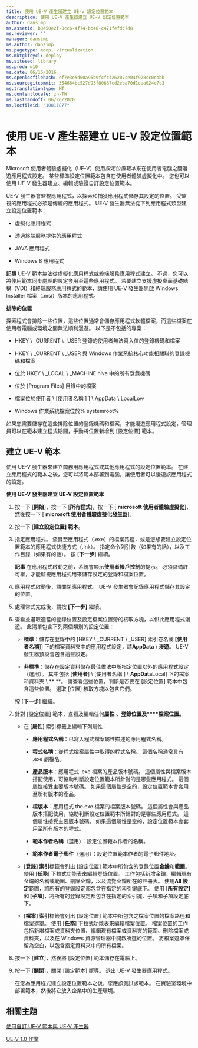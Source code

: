 ```yaml
---
title: 使用 UE-V 產生器建立 UE-V 設定位置範本
description: 使用 UE-V 產生器建立 UE-V 設定位置範本
author: dansimp
ms.assetid: b8e50e2f-0cc6-4f74-bb48-c471fefdc7d8
ms.reviewer: ''
manager: dansimp
ms.author: dansimp
ms.pagetype: mdop, virtualization
ms.mktglfcycl: deploy
ms.sitesec: library
ms.prod: w10
ms.date: 06/16/2016
ms.openlocfilehash: ef7e3e5d00a95b9fcfc426207ce04f928cc0ebbb
ms.sourcegitcommit: 354664bc527d93f80687cd2eba70d1eea024c7c3
ms.translationtype: MT
ms.contentlocale: zh-TW
ms.lasthandoff: 06/26/2020
ms.locfileid: "10811877"
---
```

# 使用 UE-V 產生器建立 UE-V 設定位置範本


Microsoft 使用者體驗虛擬化（UE-V）使用*設定位置範本*來在使用者電腦之間漫遊應用程式設定。 某些標準設定位置範本包含在使用者體驗虛擬化中。 您也可以使用 UE-V 發生器建立、編輯或驗證自訂設定位置範本。

UE-V 發生器會監視應用程式，以探索和捕獲應用程式儲存其設定的位置。 受監視的應用程式必須是傳統的應用程式。 UE-V 發生器無法從下列應用程式類型建立設定位置範本：

-   虛擬化應用程式

-   透過終端服務提供的應用程式

-   JAVA 應用程式

-   Windows 8 應用程式

**記事** UE-V 範本無法從虛擬化應用程式或終端服務應用程式建立。 不過，您可以將使用範本同步處理的設定套用至這些應用程式。 若要建立支援虛擬桌面基礎結構（VDI）和終端服務應用程式的範本，請使用 UE-V 發生器開啟 Windows Installer 檔案（.msi）版本的應用程式。

 

**排除的位置**

探索程式會排除一些位置，這些位置通常會儲存應用程式軟體檔案，而這些檔案在使用者電腦或環境之間無法順利漫遊。 以下是不包括的專案：

-   HKEY \ _CURRENT \ _USER 登錄的使用者無法寫入值的登錄機碼和檔案

-   HKEY \ _CURRENT \ _USER 與 Windows 作業系統核心功能相關聯的登錄機碼和檔案

-   位於 HKEY \ _LOCAL \ _MACHINE hive 中的所有登錄機碼

-   位於 [Program Files] 目錄中的檔案

-   檔案位於使用者 \\ [使用者名稱 \] \] \\ AppData \\ LocalLow

-   Windows 作業系統檔案位於% systemroot%

如果您需要儲存在這些排除位置的登錄機碼和檔案，才能漫遊應用程式設定，管理員可以在範本建立程式期間，手動將位置新增到 [設定位置] 範本。

## 建立 UE-V 範本


使用 UE-V 發生器來建立商務用應用程式或其他應用程式的設定位置範本。 在建立應用程式的範本之後，您可以將範本部署到電腦，讓使用者可以漫遊該應用程式的設定。

**使用 UE-V 發生器建立 UE-V 設定位置範本**

1.  按一下 [**開始**]，按一下 [**所有程式**]，按一下 [ **microsoft 使用者體驗虛擬化**]，然後按一下 [ **microsoft 使用者體驗虛擬化發生器**]。

2.  按一下 [**建立設定位置] 範本**。

3.  指定應用程式。 流覽至應用程式（.exe）的檔案路徑，或是您想要建立設定位置範本的應用程式快捷方式（.lnk）。 指定命令列引數（如果有的話），以及工作目錄（如果有的話）。 按 \[**下一步**\] 繼續。

    **記事** 在應用程式啟動之前，系統會顯示**使用者帳戶控制**的提示。 必須具備許可權，才能監視應用程式用來儲存設定的登錄和檔案位置。

     

4.  應用程式啟動後，請關閉應用程式。 UE-V 發生器會記錄應用程式儲存其設定的位置。

5.  處理常式完成後，請按 **[下一步]** 繼續。

6.  查看並選取適當的登錄位置及設定檔案位置旁的核取方塊，以供此應用程式漫遊。 此清單包含下列兩個類別的設定位置：

    -   **標準**：儲存在登錄中的 [HKEY \ _CURRENT \ _USER] 索引卷名或 **[使用者名稱**\]] 下的檔案資料夾中的應用程式設定，請**AppData**  \\  **漫遊**。 UE-V 發生器預設會包含這些設定。

    -   **非標準**：儲存在設定資料儲存最佳做法中所指定位置以外的應用程式設定（選用）。 其中包括 [**使用者**] \\ [使用者名稱 \] \\ **AppData**Local] 下的檔案和資料夾  \\  ** **。 請查看這些位置，判斷是否要在 [設定位置] 範本中包含這些位置。 選取 [位置] 核取方塊以包含它們。

    按 \[**下一步**\] 繼續。

7.  針對 [設定位置] 範本，查看及編輯任何**屬性** **、登錄位置及****檔案位置。**

    -   在 [**屬性**] 索引標籤上編輯下列屬性：

        -   **應用程式名稱**：已寫入程式檔案屬性描述的應用程式名稱。

        -   **程式名稱**：從程式檔案屬性中取得的程式名稱。 這個名稱通常具有 .exe 副檔名。

        -   **產品版本**：應用程式 .exe 檔案的產品版本號碼。 這個屬性與檔案版本搭配使用，可協助判斷設定位置範本所針對的是哪些應用程式。 這個屬性接受主要版本號碼。 如果這個屬性是空的，設定位置範本會套用至所有版本的產品。

        -   **檔版本**：應用程式 the.exe 檔案的檔案版本號碼。 這個屬性會與產品版本搭配使用，協助判斷設定位置範本所針對的是哪些應用程式。 這個屬性接受主要版本號碼。 如果這個屬性是空的，設定位置範本會套用至所有版本的程式。

        -   **範本作者名稱**（選用）：設定位置範本作者的名稱。

        -   **範本作者電子郵件**（選用）：設定位置範本作者的電子郵件地址。

    -   [**登錄] 索引**標籤會列出 [設定位置] 範本中所包含的登錄位置**金鑰**和**範圍**。 使用 [**任務**] 下拉式功能表來編輯登錄位置。 工作包括新增金鑰、編輯現有金鑰的名稱或範圍、刪除金鑰，以及流覽金鑰所在的註冊表。 使用**All 設定**範圍，將所有的登錄設定都包含在指定的索引鍵底下。 使用 [**所有設定] 和 [子項**]，將所有的登錄設定都包含在指定的索引鍵、子項和子項設定底下。

    -   [**檔案] 索引**標籤會列出 [設定位置] 範本中所包含之檔案位置的檔案路徑和檔案遮罩。 使用 [**任務**] 下拉式功能表來編輯檔案位置。 檔案位置的工作包括新增檔案或資料夾位置、編輯現有檔案或資料夾的範圍、刪除檔案或資料夾，以及在 Windows 資源管理器中開啟所選的位置。 將檔案遮罩保留為空白，以包含指定資料夾中的所有檔案。

8.  按一下 [**建立**]，然後將 [設定位置] 範本儲存在電腦上。

9.  按一下 [**關閉**]，關閉 [設定範本] 嚮導。 退出 UE-V 發生器應用程式。

    在您為應用程式建立設定位置範本之後，您應該測試該範本。 在實驗室環境中部署範本，然後將它放入企業中的生產環境。

## 相關主題


[使用自訂 UE-V 範本與 UE-V 產生器](working-with-custom-ue-v-templates-and-the-ue-v-generator.md)

[UE-V 1.0 作業](operations-for-ue-v-10.md)

 

 





